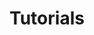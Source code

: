---
title: Tutorials
weight: 5
description: >-
  In this section you will find tutorials to help you develop screens with Beagle.
---
